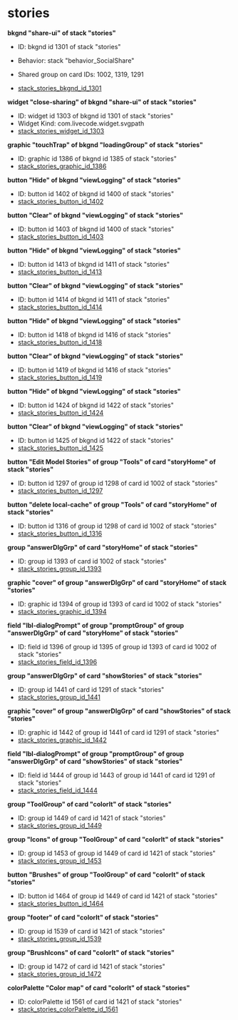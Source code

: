 # stories
**bkgnd "share-ui" of stack "stories"**
* ID: bkgnd id 1301 of stack "stories"
* Behavior: stack "behavior_SocialShare"

* Shared group on card IDs: 1002, 1319, 1291
* [stack_stories_bkgnd_id_1301](./../../ScriptTracker/modules/stories_Scripts/stack_stories_bkgnd_id_1301.livecodescript)

**widget "close-sharing" of bkgnd "share-ui" of stack "stories"**
* ID: widget id 1303 of bkgnd id 1301 of stack "stories"
* Widget Kind: com.livecode.widget.svgpath
* [stack_stories_widget_id_1303](./../../ScriptTracker/modules/stories_Scripts/stack_stories_widget_id_1303.livecodescript)

**graphic "touchTrap" of bkgnd "loadingGroup" of stack "stories"**
* ID: graphic id 1386 of bkgnd id 1385 of stack "stories"
* [stack_stories_graphic_id_1386](./../../ScriptTracker/modules/stories_Scripts/stack_stories_graphic_id_1386.livecodescript)

**button "Hide" of bkgnd "viewLogging" of stack "stories"**
* ID: button id 1402 of bkgnd id 1400 of stack "stories"
* [stack_stories_button_id_1402](./../../ScriptTracker/modules/stories_Scripts/stack_stories_button_id_1402.livecodescript)

**button "Clear" of bkgnd "viewLogging" of stack "stories"**
* ID: button id 1403 of bkgnd id 1400 of stack "stories"
* [stack_stories_button_id_1403](./../../ScriptTracker/modules/stories_Scripts/stack_stories_button_id_1403.livecodescript)

**button "Hide" of bkgnd "viewLogging" of stack "stories"**
* ID: button id 1413 of bkgnd id 1411 of stack "stories"
* [stack_stories_button_id_1413](./../../ScriptTracker/modules/stories_Scripts/stack_stories_button_id_1413.livecodescript)

**button "Clear" of bkgnd "viewLogging" of stack "stories"**
* ID: button id 1414 of bkgnd id 1411 of stack "stories"
* [stack_stories_button_id_1414](./../../ScriptTracker/modules/stories_Scripts/stack_stories_button_id_1414.livecodescript)

**button "Hide" of bkgnd "viewLogging" of stack "stories"**
* ID: button id 1418 of bkgnd id 1416 of stack "stories"
* [stack_stories_button_id_1418](./../../ScriptTracker/modules/stories_Scripts/stack_stories_button_id_1418.livecodescript)

**button "Clear" of bkgnd "viewLogging" of stack "stories"**
* ID: button id 1419 of bkgnd id 1416 of stack "stories"
* [stack_stories_button_id_1419](./../../ScriptTracker/modules/stories_Scripts/stack_stories_button_id_1419.livecodescript)

**button "Hide" of bkgnd "viewLogging" of stack "stories"**
* ID: button id 1424 of bkgnd id 1422 of stack "stories"
* [stack_stories_button_id_1424](./../../ScriptTracker/modules/stories_Scripts/stack_stories_button_id_1424.livecodescript)

**button "Clear" of bkgnd "viewLogging" of stack "stories"**
* ID: button id 1425 of bkgnd id 1422 of stack "stories"
* [stack_stories_button_id_1425](./../../ScriptTracker/modules/stories_Scripts/stack_stories_button_id_1425.livecodescript)

**button "Edit Model Stories" of group "Tools" of card "storyHome" of stack "stories"**
* ID: button id 1297 of group id 1298 of card id 1002 of stack "stories"
* [stack_stories_button_id_1297](./../../ScriptTracker/modules/stories_Scripts/stack_stories_button_id_1297.livecodescript)

**button "delete local-cache" of group "Tools" of card "storyHome" of stack "stories"**
* ID: button id 1316 of group id 1298 of card id 1002 of stack "stories"
* [stack_stories_button_id_1316](./../../ScriptTracker/modules/stories_Scripts/stack_stories_button_id_1316.livecodescript)

**group "answerDlgGrp" of card "storyHome" of stack "stories"**
* ID: group id 1393 of card id 1002 of stack "stories"
* [stack_stories_group_id_1393](./../../ScriptTracker/modules/stories_Scripts/stack_stories_group_id_1393.livecodescript)

**graphic "cover" of group "answerDlgGrp" of card "storyHome" of stack "stories"**
* ID: graphic id 1394 of group id 1393 of card id 1002 of stack "stories"
* [stack_stories_graphic_id_1394](./../../ScriptTracker/modules/stories_Scripts/stack_stories_graphic_id_1394.livecodescript)

**field "lbl-dialogPrompt" of group "promptGroup" of group "answerDlgGrp" of card "storyHome" of stack "stories"**
* ID: field id 1396 of group id 1395 of group id 1393 of card id 1002 of stack "stories"
* [stack_stories_field_id_1396](./../../ScriptTracker/modules/stories_Scripts/stack_stories_field_id_1396.livecodescript)

**group "answerDlgGrp" of card "showStories" of stack "stories"**
* ID: group id 1441 of card id 1291 of stack "stories"
* [stack_stories_group_id_1441](./../../ScriptTracker/modules/stories_Scripts/stack_stories_group_id_1441.livecodescript)

**graphic "cover" of group "answerDlgGrp" of card "showStories" of stack "stories"**
* ID: graphic id 1442 of group id 1441 of card id 1291 of stack "stories"
* [stack_stories_graphic_id_1442](./../../ScriptTracker/modules/stories_Scripts/stack_stories_graphic_id_1442.livecodescript)

**field "lbl-dialogPrompt" of group "promptGroup" of group "answerDlgGrp" of card "showStories" of stack "stories"**
* ID: field id 1444 of group id 1443 of group id 1441 of card id 1291 of stack "stories"
* [stack_stories_field_id_1444](./../../ScriptTracker/modules/stories_Scripts/stack_stories_field_id_1444.livecodescript)

**group "ToolGroup" of card "colorIt" of stack "stories"**
* ID: group id 1449 of card id 1421 of stack "stories"
* [stack_stories_group_id_1449](./../../ScriptTracker/modules/stories_Scripts/stack_stories_group_id_1449.livecodescript)

**group "Icons" of group "ToolGroup" of card "colorIt" of stack "stories"**
* ID: group id 1453 of group id 1449 of card id 1421 of stack "stories"
* [stack_stories_group_id_1453](./../../ScriptTracker/modules/stories_Scripts/stack_stories_group_id_1453.livecodescript)

**button "Brushes" of group "ToolGroup" of card "colorIt" of stack "stories"**
* ID: button id 1464 of group id 1449 of card id 1421 of stack "stories"
* [stack_stories_button_id_1464](./../../ScriptTracker/modules/stories_Scripts/stack_stories_button_id_1464.livecodescript)

**group "footer" of card "colorIt" of stack "stories"**
* ID: group id 1539 of card id 1421 of stack "stories"
* [stack_stories_group_id_1539](./../../ScriptTracker/modules/stories_Scripts/stack_stories_group_id_1539.livecodescript)

**group "BrushIcons" of card "colorIt" of stack "stories"**
* ID: group id 1472 of card id 1421 of stack "stories"
* [stack_stories_group_id_1472](./../../ScriptTracker/modules/stories_Scripts/stack_stories_group_id_1472.livecodescript)

**colorPalette "Color map" of card "colorIt" of stack "stories"**
* ID: colorPalette id 1561 of card id 1421 of stack "stories"
* [stack_stories_colorPalette_id_1561](./../../ScriptTracker/modules/stories_Scripts/stack_stories_colorPalette_id_1561.livecodescript)

